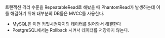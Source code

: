 트랜잭션 격리 수준을 RepeatableRead로 해놨을 때 PhantomRead가 발생하는데 이를 해결하기 위해 대부분의 DB들은 MVCC를 사용한다.

- MySQL은 이전 커밋시점까지의 데이터를 읽어와서 해결한다
- PostgreSQL에서는 Rollback 시켜서 데이터를 저장하지 않는다.